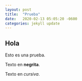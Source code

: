```yaml
---
layout: post
title:  "Prueba"
date:   2020-02-13 05:05:20 -0600
categories: jekyll update
---
```


## Hola
Esto es una prueba.

Texto en **negrita**.

Texto en *cursiva*.